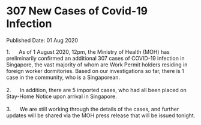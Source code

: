 <html>
    <meta http-equiv="Content-Type" content="text/html; charset=utf-8"/>
    <meta charset="utf-8"/>
    <title>307 New Cases of Covid-19 Infection</title>
    <body><h1>307 New Cases of Covid-19 Infection</h1>
    <p>Published Date: 01 Aug 2020</p> 1.&nbsp; &nbsp; &nbsp; As of 1 August 2020, 12pm, the Ministry of Health (MOH) has preliminarily confirmed an additional 307 cases of COVID-19 infection in Singapore, the vast majority of whom are Work Permit holders residing in foreign worker dormitories. Based on our investigations so far, there is 1 case in the community, who is a Singaporean.<br><br>2.&nbsp;&nbsp;&nbsp;&nbsp;&nbsp; In addition, there are 5 imported cases, who had all been placed on Stay-Home Notice upon arrival in Singapore.&nbsp;<br><br>3.&nbsp;&nbsp;&nbsp;&nbsp;&nbsp; We are still working through the details of the cases, and further updates will be shared via the MOH press release that will be issued tonight.</body>
</html>